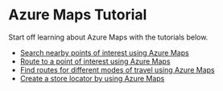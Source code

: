 # Azure Maps Tutorial

Start off learning about Azure Maps with the tutorials below.

* [Search nearby points of interest using Azure Maps](https://docs.microsoft.com/en-us/azure/azure-maps/tutorial-search-location) 
* [Route to a point of interest using Azure Maps](https://docs.microsoft.com/en-us/azure/azure-maps/tutorial-route-location)
* [Find routes for different modes of travel using Azure Maps](https://docs.microsoft.com/en-us/azure/azure-maps/tutorial-prioritized-routes)
* [Create a store locator by using Azure Maps](https://docs.microsoft.com/en-us/azure/azure-maps/tutorial-create-store-locator)
